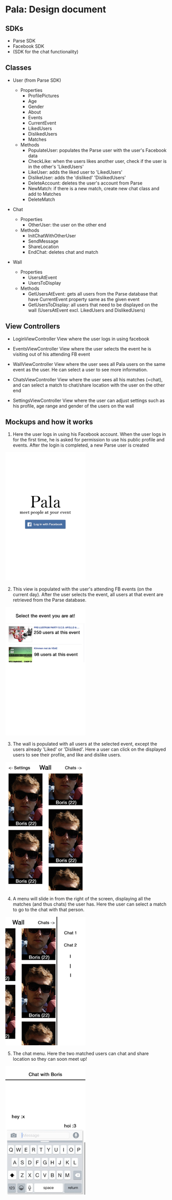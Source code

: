 # Pala: Design document

## SDKs
* Parse SDK
* Facebook SDK
* (SDK for the chat functionality)


## Classes
* User (from Parse SDK)
	* Properties
		- ProfilePictures
		- Age
		- Gender
		- About
		- Events
		- CurrentEvent
		- LikedUsers		
		- DislikedUsers
		- Matches
	* Methods
		- PopulateUser: populates the Parse user with the user's Facebook data
		- CheckLike: when the users likes another user, check if the user is in the other's 'LikedUsers'
		- LikeUser: adds the liked user to 'LikedUsers'
		- DislikeUser: adds the 'disliked' 'DislikedUsers'
		- DeleteAccount: deletes the user's account from Parse
		- NewMatch: if there is a new match, create new chat class and add to Matches
		- DeleteMatch
* Chat
	* Properties
		- OtherUser: the user on the other end
	* Methods
		- InitChatWithOtherUser
		- SendMessage
		- ShareLocation
		- EndChat: deletes chat and match
		
* Wall
	* Properties
		- UsersAtEvent
		- UsersToDisplay
	* Methods
		- GetUsersAtEvent: gets all users from the Parse database that have CurrentEvent property same as the given event
		- GetUsersToDisplay: all users that need to be displayed on the wall (UsersAtEvent excl. LikedUsers and DislikedUsers)
		
		

## View Controllers
* LoginViewController
	View where the user logs in using facebook

* EventsViewController
	View where the user selects the event he is visiting out of his attending FB event

* WallViewController
	View where the user sees all Pala users on the same event as the user. He can select a user to see more information.

* ChatsViewController
	View where the user sees all his matches (=chat), and can select a match to chat/share location with the user on the other end

* SettingsViewController
	View where the user can adjust settings such as his profile, age range and gender of the users on the wall

## Mockups and how it works
1. Here the user logs in using his Facebook account. When the user logs in for the first time, he is asked for permission to use his public profile and events. After the login is completed, a new Parse user is created
<img src="https://github.com/bjvanlinschoten/EventDateApp/blob/master/docs/LoginScreen.jpg" width="250">

2. This view is populated with the user's attending FB events (on the current day). After the user selects the event, all users at that event are retrieved from the Parse database. 
<img src="https://github.com/bjvanlinschoten/EventDateApp/blob/master/docs/EventSelect.jpg" width="250">

3. The wall is populated with all users at the selected event, except the users already 'Liked' or 'Disliked'. Here a user can click on the displayed users to see their profile, and like and dislike users.
<img src="https://github.com/bjvanlinschoten/EventDateApp/blob/master/docs/WallScreen.jpg" width="250">

4. A menu will slide in from the right of the screen, displaying all the matches (and thus chats) the user has. Here the user can select a match to go to the chat with that person.
<img src="https://github.com/bjvanlinschoten/EventDateApp/blob/master/docs/ChatScreen.jpg" width="250">

5. The chat menu. Here the two matched users can chat and share location so they can soon meet up!
<img src="https://github.com/bjvanlinschoten/EventDateApp/blob/master/docs/InChatScreen.jpg" width="250">